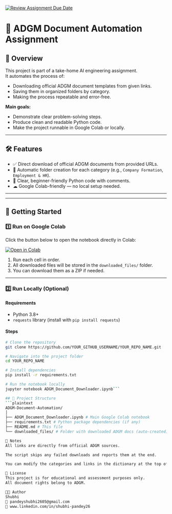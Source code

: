 [![Review Assignment Due Date](https://classroom.github.com/assets/deadline-readme-button-22041afd0340ce965d47ae6ef1cefeee28c7c493a6346c4f15d667ab976d596c.svg)](https://classroom.github.com/a/vgbm4cZ0)
# 📄 ADGM Document Automation Assignment

## 📌 Overview
This project is part of a take-home AI engineering assignment.  
It automates the process of:
- Downloading official ADGM document templates from given links.
- Saving them in organized folders by category.
- Making the process repeatable and error-free.

**Main goals:**
- Demonstrate clear problem-solving steps.
- Produce clean and readable Python code.
- Make the project runnable in Google Colab or locally.

---

## 🛠 Features
- ✅ Direct download of official ADGM documents from provided URLs.
- 📂 Automatic folder creation for each category (e.g., `Company Formation`, `Employment & HR`).
- 🧹 Clear, beginner-friendly Python code with comments.
- ☁ Google Colab-friendly — no local setup needed.

---

---

## 🚀 Getting Started

### **1️⃣ Run on Google Colab**
Click the button below to open the notebook directly in Colab:  

[![Open in Colab](https://colab.research.google.com/assets/colab-badge.svg)](https://colab.research.google.com/github/YOUR_GITHUB_USERNAME/YOUR_REPO_NAME/blob/main/ADGM_Document_Downloader.ipynb)

1. Run each cell in order.
2. All downloaded files will be stored in the `downloaded_files/` folder.
3. You can download them as a ZIP if needed.

---

### **2️⃣ Run Locally (Optional)**
#### **Requirements**
- Python 3.8+
- `requests` library (install with `pip install requests`)

#### **Steps**
```bash
# Clone the repository
git clone https://github.com/YOUR_GITHUB_USERNAME/YOUR_REPO_NAME.git

# Navigate into the project folder
cd YOUR_REPO_NAME

# Install dependencies
pip install -r requirements.txt

# Run the notebook locally
jupyter notebook ADGM_Document_Downloader.ipynb```

## 📂 Project Structure
```plaintext
ADGM-Document-Automation/
│
├── ADGM_Document_Downloader.ipynb # Main Google Colab notebook
├── requirements.txt # Python package dependencies (if any)
├── README.md # This file
└── downloaded_files/ # Folder with downloaded ADGM docs (auto-created)```

🧠 Notes
All links are directly from official ADGM sources.

The script skips any failed downloads and reports them at the end.

You can modify the categories and links in the dictionary at the top of the notebook.

📜 License
This project is for educational and assessment purposes only.
All document rights belong to ADGM.

👩‍💻 Author
Shubhi
📧 pandeyshubhi2605@gmail.com
🔗 www.linkedin.com/in/shubhi-pandey26
